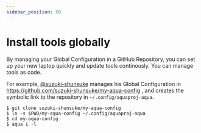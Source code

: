 ```yaml
---
sidebar_position: 50
---
```


# Install tools globally

By managing your Global Configuration in a GitHub Repository,
you can set up your new laptop quickly and update tools continously.
You can manage tools as code.

For example, [@suzuki-shunsuke](https://github.com/suzuki-shunsuke) manages his Global Configuration in https://github.com/suzuki-shunsuke/my-aqua-config , and creates the symbolic link to the repository in `~/.config/aquaproj-aqua`.

```console
$ git clone suzuki-shunsuke/my-aqua-config
$ ln -s $PWD/my-aqua-config ~/.config/aquaproj-aqua
$ cd my-aqua-config
$ aqua i -l
```
